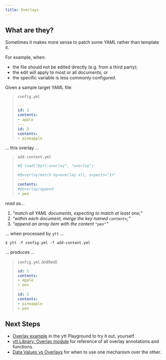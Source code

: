 ```yaml
---
title: Overlays
---
```


## What are they?

Sometimes it makes more sense to patch some YAML rather than template it.

For example, when:
- the file should not be edited directly (e.g. from a third party);
- the edit will apply to most or all documents; or
- the specific variable is less commonly configured.

Given a sample target YAML file:

> `config.yml`
> ```yaml
> ---
> id: 1
> contents:
> - apple
> ---
> id: 2
> contents:
> - pineapple
> ```
... this overlay ...

> `add-content.yml`
> ```yaml
> #@ load("@ytt:overlay", "overlay")
> 
> #@overlay/match by=overlay.all, expects="1+"
> ---
> contents:
> #@overlay/append
> - pen
> ```

_read as..._
1. _"match all YAML documents, expecting to match _at least_ one;"_
2. _"within _each_ document, merge the key named `contents`;"_
3. _"append an array item with the content `"pen"`"_


... when processed by `ytt` ...

```console
$ ytt -f config.yml -f add-content.yml
```

... produces ...

> `config.yml` _(edited)_
> ```yaml
> id: 1
> contents:
> - apple
> - pen
> ---
> id: 2
> contents:
> - pineapple
> - pen
> ```

## Next Steps

- [Overlay example](/ytt/#example:example-overlay-files) in the ytt Playground to try it out, yourself.
- [ytt Library: Overlay module](lang-ref-ytt-overlay.md) for reference of all overlay annotations and functions.
- [Data Values vs Overlays](data-values-vs-overlays.md) for when to use one mechanism over the other.
